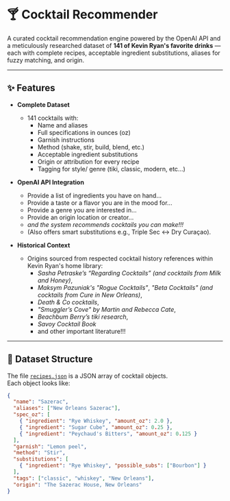 # 🍸 Cocktail Recommender

A curated cocktail recommendation engine powered by the OpenAI API and a meticulously researched dataset of **141 of Kevin Ryan's favorite drinks** — each with complete recipes, acceptable ingredient substitutions, aliases for fuzzy matching, and origin.

---

## ✨ Features

- **Complete Dataset**  
  - 141 cocktails with:
    - Name and aliases
    - Full specifications in ounces (oz)
    - Garnish instructions
    - Method (shake, stir, build, blend, etc.)
    - Acceptable ingredient substitutions
    - Origin or attribution for every recipe
    - Tagging for style/ genre (tiki, classic, modern, etc...)

- **OpenAI API Integration**  
  - Provide a list of ingredients you have on hand... 
  - Provide a taste or a flavor you are in the mood for...
  - Provide a genre you are interested in...
  - Provide an origin location or creator...
  - *and the system recommends cocktails you can make!!!* 
  - (Also offers smart substitutions e.g., Triple Sec ↔ Dry Curaçao).

- **Historical Context**  
  - Origins sourced from respected cocktail history references within Kevin Ryan's home library:
    - *Sasha Petraske’s “Regarding Cocktails” (and cocktails from Milk and Honey)*,
    - *Maksym Pazuniak's "Rogue Cocktails"*, *"Beta Cocktails"* *(and cocktails from Cure in New Orleans)*,
    - *Death & Co cocktails*,
    - *"Smuggler’s Cove" by Martin and Rebecca Cate*,
    - *Beachbum Berry’s tiki research*,
    - *Savoy Cocktail Book*
    - and other important literature!!!

---

## 📂 Dataset Structure

The file [`recipes.json`](recipes.json) is a JSON array of cocktail objects.  
Each object looks like:

```json
{
  "name": "Sazerac",
  "aliases": ["New Orleans Sazerac"],
  "spec_oz": [
    { "ingredient": "Rye Whiskey", "amount_oz": 2.0 },
    { "ingredient": "Sugar Cube", "amount_oz": 0.25 },
    { "ingredient": "Peychaud's Bitters", "amount_oz": 0.125 }
  ],
  "garnish": "Lemon peel",
  "method": "Stir",
  "substitutions": [
    { "ingredient": "Rye Whiskey", "possible_subs": ["Bourbon"] }
  ],
  "tags": ["classic", "whiskey", "New Orleans"],
  "origin": "The Sazerac House, New Orleans"
}
